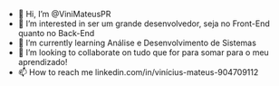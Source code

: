 - 👋 Hi, I’m @ViniMateusPR
- 👀 I’m interested in  ser um grande desenvolvedor, seja no Front-End quanto no Back-End
- 🌱 I’m currently learning Análise e Desenvolvimento de Sistemas
- 💞️ I’m looking to collaborate on tudo que for para somar para o meu aprendizado!
- 📫 How to reach me linkedin.com/in/vinícius-mateus-904709112

<!---
ViniMateusPR/ViniMateusPR is a ✨ special ✨ repository because its `README.md` (this file) appears on your GitHub profile.
You can click the Preview link to take a look at your changes.
--->
